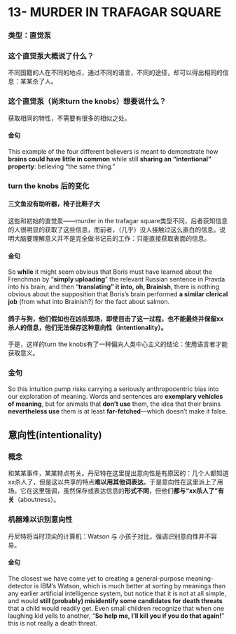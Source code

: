 # 13- MURDER IN TRAFAGAR SQUARE

### 类型：直觉泵

### 这个直觉泵大概说了什么？

不同国籍的人在不同的地点，通过不同的语言，不同的途径，却可以得出相同的信息：某某杀了人。

### 这个直觉泵（尚未turn the knobs）想要说什么？

获取相同的特性，不需要有很多的相似之处。

#### 金句

This example of the four different believers is meant to demonstrate how **brains could have little in common** while still **sharing an “intentional” property**: believing “the same thing.”

### turn the knobs 后的变化

#### 三文鱼没有助听器，椅子比鞋子大

这些和初始的直觉泵——murder in the trafagar square类型不同，后者获知信息的人很明显的获取了这些信息，而前者，（几乎）没人接触过这么直白的信息。说明大脑要理解意义并不是完全做书记员的工作：只能直接获取表面的信息。

#### 金句

So **while** it might seem obvious that Boris must have learned about the Frenchman by “**simply uploading**” the relevant Russian sentence in Pravda into his brain, and then “**translating” it into, oh, Brainish**, there is nothing obvious about the supposition that Boris’s brain performed **a similar clerical job** \(from what into Brainish?\) for the fact about salmon.

#### 鸽子与狗，他们假如也在凶杀现场，即使目击了这一过程，也不能最终并保留xx杀人的信息，他们无法保存这种意向性（intentionality）。

于是，这样的turn the knobs有了一种偏向人类中心主义的结论：使用语言者才能获取意义。

### 金句

So this intuition pump risks carrying a seriously anthropocentric bias into our exploration of meaning. Words and sentences are **exemplary vehicles of meaning**, but for animals that **don’t use** them, the idea that their brains **nevertheless use** them is at least **far-fetched**—which doesn’t make it false.

## 意向性\(intentionality\)

### 概念

和某某事件，某某特点有关。丹尼特在这里提出意向性是有原因的：几个人都知道xx杀人了，但是这以共享的特点**难以用其他词表达**，于是意向性在这里派上了用场。它在这里强调，虽然保存或表达信息的**形式不同**，但他们**都与“xx杀人了”有关**（aboutness）。

### 机器难以识别意向性

丹尼特将当时顶尖的计算机：Watson 与 小孩子对比，强调识别意向性并不容易。

#### 金句

The closest we have come yet to creating a general-purpose meaning-detector is IBM’s Watson, which is much better at sorting by meanings than any earlier artificial intelligence system, but notice that it is not at all simple, and would **still \(probably\) misidentify some candidates for death threats** that a child would readily get. Even small children recognize that when one laughing kid yells to another, “**So help me, I’ll kill you if you do that again!**” this is not really a death threat.

